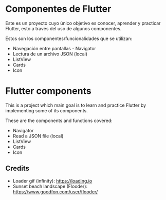 # Componentes de Flutter

Este es un proyecto cuyo único objetivo es conocer, aprender y practicar Flutter, esto a través del uso de algunos componentes.

Estos son los componentes/funcionalidades que se utilizan:

- Navegación entre pantallas - Navigator
- Lectura de un archivo JSON (local)
- ListView
- Cards
- Icon

# Flutter components

This is a project which main goal is to learn and practice Flutter by implementing some of its components.

These are the components and functions covered:

- Navigator
- Read a JSON file (local)
- ListView
- Cards
- Icon

## Credits

- Loader gif (infinity): https://loading.io
- Sunset beach landscape (Flooder): https://www.goodfon.com/user/flooder/
